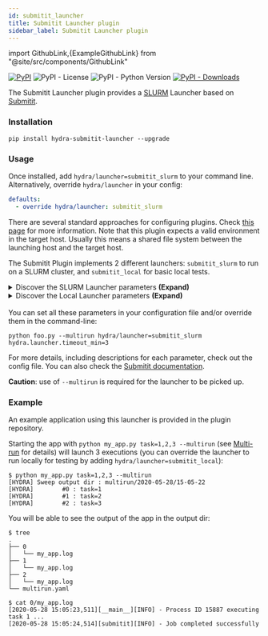 ```yaml
---
id: submitit_launcher
title: Submitit Launcher plugin
sidebar_label: Submitit Launcher plugin
---
```


import GithubLink,{ExampleGithubLink} from "@site/src/components/GithubLink"

[![PyPI](https://img.shields.io/pypi/v/hydra-submitit-launcher)](https://pypi.org/project/hydra-submitit-launcher/)
![PyPI - License](https://img.shields.io/pypi/l/hydra-submitit-launcher)
![PyPI - Python Version](https://img.shields.io/pypi/pyversions/hydra-submitit-launcher)
[![PyPI - Downloads](https://img.shields.io/pypi/dm/hydra-submitit-launcher.svg)](https://pypistats.org/packages/hydra-submitit-launcher)<ExampleGithubLink text="Example application" to="plugins/hydra_submitit_launcher/examples"/><ExampleGithubLink text="Plugin source" to="plugins/hydra_submitit_launcher"/>

The Submitit Launcher plugin provides a [SLURM](https://slurm.schedmd.com/documentation.html) Launcher based on [Submitit](https://github.com/facebookincubator/submitit).

### Installation
```commandline
pip install hydra-submitit-launcher --upgrade
```


### Usage
Once installed, add `hydra/launcher=submitit_slurm` to your command line. Alternatively, override `hydra/launcher` in your config:

```yaml
defaults:
  - override hydra/launcher: submitit_slurm
```
There are several standard approaches for configuring plugins. Check [this page](../patterns/configuring_plugins.md) for more information.
Note that this plugin expects a valid environment in the target host. Usually this means a shared file system between
the launching host and the target host.

The Submitit Plugin implements 2 different launchers: `submitit_slurm` to run on a SLURM cluster, and `submitit_local` for basic local tests.

<details>
  <summary>Discover the SLURM Launcher parameters <b>(Expand)</b></summary>

  ```yaml title="$ python your_app.py hydra/launcher=submitit_slurm --cfg hydra -p hydra.launcher"
  # @package hydra.launcher
  submitit_folder: ${hydra.sweep.dir}/.submitit/%j
  timeout_min: 60
  cpus_per_task: null
  gpus_per_node: null
  tasks_per_node: 1
  mem_gb: null
  nodes: 1
  name: ${hydra.job.name}
  _target_: hydra_plugins.hydra_submitit_launcher.submitit_launcher.SlurmLauncher
  partition: null
  qos: null
  comment: null
  constraint: null
  exclude: null
  gres: null
  cpus_per_gpu: null
  gpus_per_task: null
  mem_per_gpu: null
  mem_per_cpu: null
  account: null
  signal_delay_s: 120
  max_num_timeout: 0
  additional_parameters: {}
  array_parallelism: 256
  setup: null
  srun_args: null
  ```
</details>
<details>
  <summary>Discover the Local Launcher parameters <b>(Expand)</b></summary>

  ```yaml title="$ python example/my_app.py hydra/launcher=submitit_local --cfg hydra -p hydra.launcher"
  # @package hydra.launcher
  _target_: hydra_plugins.hydra_submitit_launcher.submitit_launcher.LocalLauncher
  submitit_folder: ${hydra.sweep.dir}/.submitit/%j
  timeout_min: 60
  cpus_per_task: 1
  gpus_per_node: 0
  tasks_per_node: 1
  mem_gb: 4
  nodes: 1
  name: ${hydra.job.name}
  ```
</details>

<br/>
You can set all these parameters in your configuration file and/or override them in the command-line:

```text
python foo.py --multirun hydra/launcher=submitit_slurm hydra.launcher.timeout_min=3
```
For more details, including descriptions for each parameter, check out the <GithubLink to="plugins/hydra_submitit_launcher/hydra_plugins/hydra_submitit_launcher/config.py">config file</GithubLink>.
You can also check the [Submitit documentation](https://github.com/facebookincubator/submitit).


**Caution**: use of `--multirun` is required for the launcher to be picked up.

### Example

An <GithubLink to="plugins/hydra_submitit_launcher/example">example application</GithubLink> using this launcher is provided in the plugin repository.

Starting the app with `python my_app.py task=1,2,3 --multirun` (see [Multi-run](../tutorials/basic/running_your_app/2_multirun.md) for details) will launch 3 executions (you can override the launcher to run locally for testing by adding `hydra/launcher=submitit_local`):

```text
$ python my_app.py task=1,2,3 --multirun
[HYDRA] Sweep output dir : multirun/2020-05-28/15-05-22
[HYDRA]        #0 : task=1
[HYDRA]        #1 : task=2
[HYDRA]        #2 : task=3
```
You will be able to see the output of the app in the output dir:
```commandline
$ tree
.
├── 0
│   └── my_app.log
├── 1
│   └── my_app.log
├── 2
│   └── my_app.log
└── multirun.yaml

$ cat 0/my_app.log
[2020-05-28 15:05:23,511][__main__][INFO] - Process ID 15887 executing task 1 ...
[2020-05-28 15:05:24,514][submitit][INFO] - Job completed successfully
```
